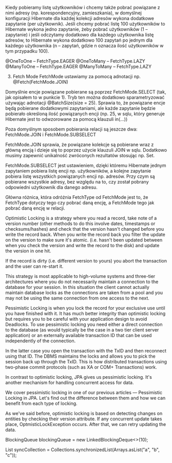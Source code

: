 Kiedy pobieramy listę użytkowników i chcemy także pobrać powiązane z nimi adresy (np. korespondencyjny, zamieszkania), w domyślnej konfiguracji Hibernate dla każdej kolekcji adresów wykona dodatkowe zapytanie (per użytkownik). Jeśli chcemy pobrać listę 100 użytkowników to Hibernate wykona jedno zapytanie, żeby pobrać użytkowników (1 – zapytanie) i jeśli odczytamy dodatkowo dla każdego użytkownika listę adresów, to Hibernate wykona dodatkowo 100 zapytań po jednym dla każdego użytkownika (n – zapytań, gdzie n oznacza ilość użytkowników w tym przypadku 100).



@OneToOne – FetchType.EAGER
@OneToMany – FetchType.LAZY
@ManyToOne – FetchType.EAGER
@ManyToMany – FetchType.LAZY



3. Fetch Mode
   FetchMode ustawiamy za pomocą adnotacji np. @Fetch(FetchMode.JOIN)

Domyślnie encje powiązane pobierane są poprzez FetchMode.SELECT (tak, jak opisałem to w punkcie 1). Tryb ten można dodatkowo sparametryzować używając adnotacji @BatchSize(size = 25). Sprawia to, że powiązane encje będą pobierane dodatkowymi zapytaniami, ale każde zapytanie będzie pobierało określoną ilość powiązanych encji (np. 25, w sqlu, który generuje Hibernate jest to odwzorowane za pomocą klauzuli in(...))

Poza domyślnym sposobem pobierania relacji są jeszcze dwa: FetchMode.JOIN i FetchMode.SUBSELECT

FetchMode.JOIN sprawia, że powiązane kolekcje są pobierane wraz z główną encją i dzieje się to poprzez użycie klauzuli JOIN w sqlu. Dodatkowo musimy zapewnić unikalność zwróconych rezultatów stosując np. Set.

FetchMode.SUBSELECT jest ustawieniem, dzięki któremu Hibernate jednym zapytaniem pobiera listę encji np. użytkowników, a kolejne zapytanie pobiera listę wszystkich powiązanych encji np. adresów. Przy czym są pobierane wszystkie adresy, bez względu na to, czy został pobrany odpowiedni użytkownik dla danego adresu.

Główna różnica, która odróżnia FetchType od FetchMode jest to, że FetchType dotyczy tego czy pobrać daną encję, a FetchMode tego jak pobrać daną encję w relacji.



Optimistic Locking is a strategy where you read a record, take note of a version number (other methods to do this involve dates, timestamps or checksums/hashes) and check that the version hasn't changed before you write the record back. When you write the record back you filter the update on the version to make sure it's atomic. (i.e. hasn't been updated between when you check the version and write the record to the disk) and update the version in one hit.

If the record is dirty (i.e. different version to yours) you abort the transaction and the user can re-start it.

This strategy is most applicable to high-volume systems and three-tier architectures where you do not necessarily maintain a connection to the database for your session. In this situation the client cannot actually maintain database locks as the connections are taken from a pool and you may not be using the same connection from one access to the next.

Pessimistic Locking is when you lock the record for your exclusive use until you have finished with it. It has much better integrity than optimistic locking but requires you to be careful with your application design to avoid Deadlocks. To use pessimistic locking you need either a direct connection to the database (as would typically be the case in a two tier client server application) or an externally available transaction ID that can be used independently of the connection.

In the latter case you open the transaction with the TxID and then reconnect using that ID. The DBMS maintains the locks and allows you to pick the session back up through the TxID. This is how distributed transactions using two-phase commit protocols (such as XA or COM+ Transactions) work.



In contrast to optimistic locking, JPA gives us pessimistic locking. It's another mechanism for handling concurrent access for data.

We cover pessimistic locking in one of our previous articles — Pessimistic Locking in JPA. Let's find out the difference between them and how we can benefit from each type of locking.

As we've said before, optimistic locking is based on detecting changes on entities by checking their version attribute. If any concurrent update takes place, OptmisticLockException occurs. After that, we can retry updating the data.



BlockingQueue<String> blockingQueue = new LinkedBlockingDeque<>(10);

List<String> syncCollection = Collections.synchronizedList(Arrays.asList("a", "b", "c"));




